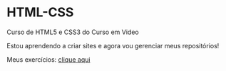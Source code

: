 # HTML-CSS
 Curso de HTML5 e CSS3 do Curso em Video

 Estou aprendendo a criar sites e agora vou gerenciar meus repositórios!


Meus exercícios: <a href="#">clique aqui</a>
